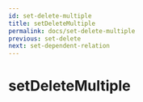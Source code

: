 ```yaml
---
id: set-delete-multiple
title: setDeleteMultiple
permalink: docs/set-delete-multiple
previous: set-delete
next: set-dependent-relation
---
```


# setDeleteMultiple

